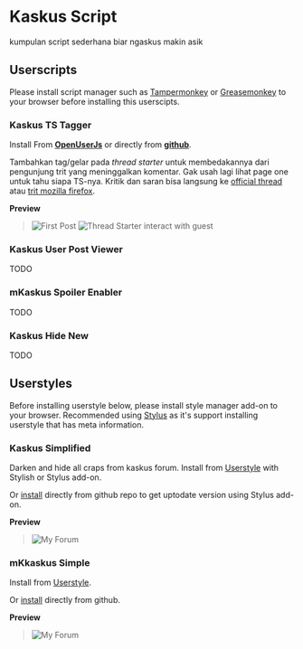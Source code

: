 # Kaskus Script
kumpulan script sederhana biar ngaskus makin asik

## Userscripts

Please install script manager such as [Tampermonkey](https://tampermonkey.net/) or [Greasemonkey](https://addons.mozilla.org/en-US/firefox/addon/greasemonkey/) to your browser before installing this userscipts.

### Kaskus TS Tagger

Install From **[OpenUserJs](https://openuserjs.org/scripts/zackad/Kaskus_TS_Tagger)** or directly from **[github](https://github.com/zackad/kaskus-script/raw/master/userscripts/ts-tagger.user.js)**.

Tambahkan tag/gelar pada _thread starter_ untuk membedakannya dari pengunjung trit yang meninggalkan komentar. Gak usah lagi lihat page one untuk tahu siapa TS-nya. Kritik dan saran bisa langsung ke [official thread](https://www.kaskus.co.id/thread/5565d0c432e2e674608b456a) atau [trit mozilla firefox](https://www.kaskus.co.id/thread/5352375ebccb171b7e8b45bc/all-about-mozilla-firefox-add-ons-scripts-fans-club--part-4/).

**Preview**

>![First Post](https://s.kaskus.id/images/2015/05/27/1178430_20150527083853.PNG)
>![Thread Starter interact with guest](https://s.kaskus.id/images/2015/05/27/1178430_20150527083919.PNG)

### Kaskus User Post Viewer

TODO

### mKaskus Spoiler Enabler

TODO

### Kaskus Hide New

TODO

## Userstyles

Before installing userstyle below, please install style manager add-on to your browser. Recommended using [Stylus](https://add0n.com/stylus.html) as it's support installing userstyle that has meta information.

### Kaskus Simplified

Darken and hide all craps from kaskus forum. Install from [Userstyle](https://userstyles.org/styles/150801/kaskus-simplified) with Stylish or Stylus add-on.

Or [install](https://github.com/zackad/kaskus-script/raw/master/userstyles/kaskus-simplified.user.css) directly from github repo to get uptodate version using Stylus add-on.

**Preview**

>![My Forum](https://i.imgur.com/AmLLkUh.png)

### mKkaskus Simple

Install from [Userstyle](https://userstyles.org/styles/111135/m-kaskus-simple-style).

Or [install](https://github.com/zackad/kaskus-script/raw/master/userstyles/mKaskus-simple.user.css) directly from github.

**Preview**

>![My Forum](https://i.imgur.com/XIO8lts.png)
